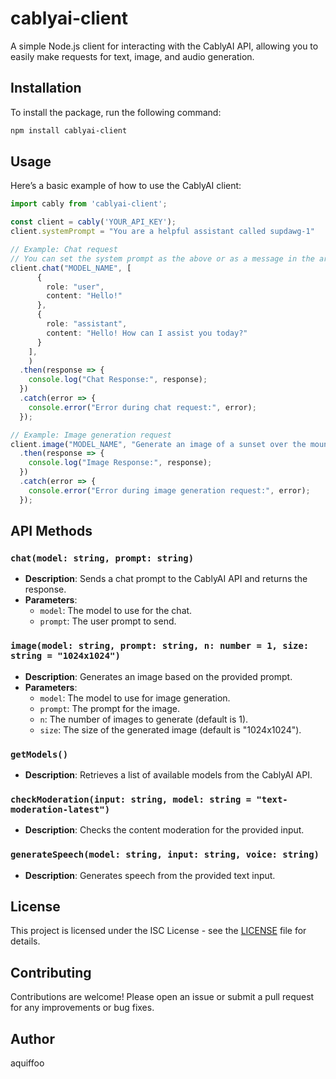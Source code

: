 # cablyai-client

A simple Node.js client for interacting with the CablyAI API, allowing you to easily make requests for text, image, and audio generation.

## Installation

To install the package, run the following command:

```bash
npm install cablyai-client
```

## Usage

Here’s a basic example of how to use the CablyAI client:

```typescript
import cably from 'cablyai-client';

const client = cably('YOUR_API_KEY');
client.systemPrompt = "You are a helpful assistant called supdawg-1"

// Example: Chat request
// You can set the system prompt as the above or as a message in the array.
client.chat("MODEL_NAME", [
      {
        role: "user",
        content: "Hello!"
      },
      {
        role: "assistant",
        content: "Hello! How can I assist you today?"
      }
    ],
    )
  .then(response => {
    console.log("Chat Response:", response);
  })
  .catch(error => {
    console.error("Error during chat request:", error);
  });

// Example: Image generation request
client.image("MODEL_NAME", "Generate an image of a sunset over the mountains.")
  .then(response => {
    console.log("Image Response:", response);
  })
  .catch(error => {
    console.error("Error during image generation request:", error);
  });
```

## API Methods

### `chat(model: string, prompt: string)`

- **Description**: Sends a chat prompt to the CablyAI API and returns the response.
- **Parameters**:
  - `model`: The model to use for the chat.
  - `prompt`: The user prompt to send.

### `image(model: string, prompt: string, n: number = 1, size: string = "1024x1024")`

- **Description**: Generates an image based on the provided prompt.
- **Parameters**:
  - `model`: The model to use for image generation.
  - `prompt`: The prompt for the image.
  - `n`: The number of images to generate (default is 1).
  - `size`: The size of the generated image (default is "1024x1024").

### `getModels()`

- **Description**: Retrieves a list of available models from the CablyAI API.

### `checkModeration(input: string, model: string = "text-moderation-latest")`

- **Description**: Checks the content moderation for the provided input.

### `generateSpeech(model: string, input: string, voice: string)`

- **Description**: Generates speech from the provided text input.

## License

This project is licensed under the ISC License - see the [LICENSE](LICENSE) file for details.

## Contributing

Contributions are welcome! Please open an issue or submit a pull request for any improvements or bug fixes.

## Author
aquiffoo
